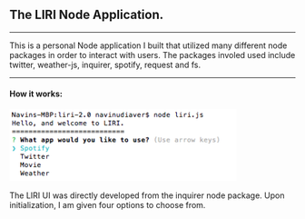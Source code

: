 <h2>The LIRI Node Application. </h2>
<hr>
<p>This is a personal Node application I built that utilized many different node packages in order to interact with users. The packages involed used include twitter, weather-js, inquirer, spotify, request and fs. </p>
<hr>
<h4>How it works: </h4>
<img src="assets/images/options.png" width="400px"/>
<br>
<p>The LIRI UI was directly developed from the inquirer node package. Upon initialization, I am given four options to choose from. </p>
<br>